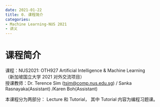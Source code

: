 ```yaml
---
date: 2021-01-22
title: 0. 课程简介
categories: 
- Machine Learning-NUS 2021
- 讲义
---
```

# 课程简介
课程：NUS2021: OTH927 Artificial Intelligence & Machine Learning  
（新加坡国立大学 2021 对外交流项目）  
授课教师：Dr. Terence Sim (tsim@comp.nus.edu.sg) / Sanka Rasnayaka(Assistant) /Karen Boh(Assistant)  

本课程分为两部分： Lecture 和 Tutorial， 其中 Tutorial 内容为编程习题课。  